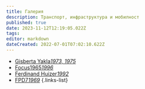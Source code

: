 ```yaml
---
title: Галерия
description: Транспорт, инфраструктура и мобилност
published: true
date: 2023-11-12T12:19:05.022Z
tags: 
editor: markdown
dateCreated: 2022-07-01T07:02:10.622Z
---
```


- [Gisberta Yakla*1973, 1975*](/gallery/gisberta-yakla)
- [Focus1965*1996*](/gallery/focus-1965)
- [Ferdinand Huizer*1992*](/gallery/ferdinand-huizer)
- [FPD7*1969*](/gallery/fpd7)
{.links-list}
